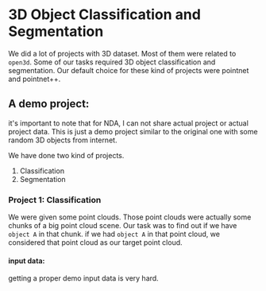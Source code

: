 # 3D Object Classification and Segmentation
We did a lot of projects with 3D dataset. Most of them were related to `open3d`. Some of our tasks required 3D object classification and segmentation. Our default choice for these kind of projects were pointnet and pointnet++. 

## A demo project:
it's important to note that for NDA, I can not share actual project or actual project data. This is just a demo project similar to the original one with some random 3D objects from internet.

We have done two kind of projects. 
1. Classification
2. Segmentation

### Project 1: Classification
We were given some point clouds. Those point clouds were actually some chunks of a big point cloud scene. Our task was to find out if we have `object A` in that chunk. if we had `object A` in that point cloud, we considered that point cloud as our target point cloud. 

#### input data:
getting a proper demo input data is very hard. 